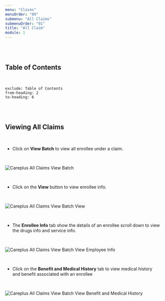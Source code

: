 ```yaml
---
menu: "Claims"
menuOrder: "09"
submenu: "All Claims"
submenuOrder: "01"
title: "All Claim"
module: 1
---
```


<br />
<br />

## Table of Contents

<br />

```toc
exclude: Table of Contents
from-heading: 2
to-heading: 6
```

<br />
<br />

## Viewing All Claims

<br />

- Click on **View Batch** to view all enrollee under a claim.

<br />

![Careplus All Claims View Batch](/docs/images/CareplusAllClaimsViewBatch.png "All Claims View Batch")

<br />

- Click on the **View** button to view enrollee info.

<br />

![Careplus All Claims View Batch View](/docs/images/CareplusAllClaimsViewBatchView.png "All Claims View Batch View")

<br />

- The **Enrollee Info** tab show the details of an enrollee scroll down to view the drugs info and service info.

<br />

![Careplus All Claims View Batch View Employee Info](/docs/images/CareplusAllClaimsViewBatchViewEmployeeInfo.png "All Claims View Batch View Employee Info")

<br />

- Click on the **Benefit and Medical History** tab to view medical history and benefit associated with an enrollee

<br />

![Careplus All Claims View Batch View Benefit and Medical History](/docs/images/CareplusAllClaimsViewBatchViewBenefitandMedicalHistory.png "All Claims View Batch View Benefit and Medical History")

<br />
